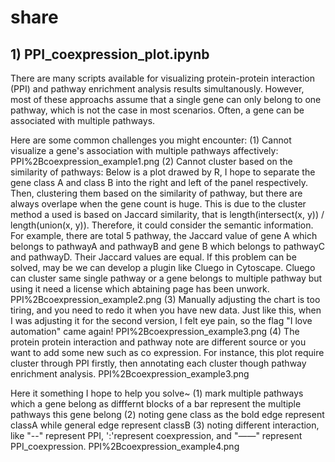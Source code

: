 # share
## 1) PPI_coexpression_plot.ipynb
There are many scripts available for visualizing protein-protein interaction (PPI) and pathway enrichment analysis results simultanously. However, most of these approachs assume that a single gene can only belong to one pathway, which is not the case in most scenarios. Often, a gene can be associated with multiple pathways. 

Here are some common challenges you might encounter:
(1) Cannot visualize a gene's association with multiple pathways affectively:
PPI%2Bcoexpression_example1.png
(2) Cannot cluster based on the similarity of pathways:
Below is a plot drawed by R, I hope to separate the gene class A and class B into the right and left of the panel respectively. Then, clustering them based on the similarity of pathway, but there are always overlape when the gene count is huge. This is due to the cluster method a used is based on Jaccard similarity, that is length(intersect(x, y)) / length(union(x, y)). Therefore, it could consider the semantic information. For example, there are total 5 pathway, the Jaccard value of gene A which belongs to pathwayA and pathwayB and gene B which belongs to pathwayC and pathwayD. Their Jaccard values are equal. If this problem can be solved, may be we can develop a plugin like Cluego in Cytoscape. Cluego can cluster same single pathway or a gene belongs to multiple pathway but using it need a license which abtaining page has been unwork. 
PPI%2Bcoexpression_example2.png
(3) Manually adjusting the chart is too tiring, and you need to redo it when you have new data.
Just like this, when I was adjusting it for the second version, I felt eye pain, so the flag "I love automation" came again!
PPI%2Bcoexpression_example3.png
(4) The protein protein interaction and pathway note are different source or you want to add some new such as co expression. For instance, this plot require cluster through PPI firstly, then annotating each cluster though pathway enrichment analysis. 
PPI%2Bcoexpression_example3.png

Here it something I hope to help you solve~
(1) mark multiple pathways which a gene belong as difffernt blocks of a bar represent the multiple pathways this gene belong
(2) noting gene class as the bold edge represent classA while general edge represent classB
(3) noting different interaction, like "--" represent PPI, ':'represent coexpression, and "——" represent PPI_coexpression.
PPI%2Bcoexpression_example4.png
